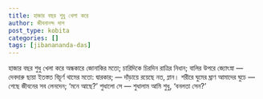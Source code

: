 ```yaml
---
title: হাজার বছর শুধু খেলা করে
author: জীবনানন্দ দাশ
post_type: kobita
categories: []
tags: [jibanananda-das]
---
```

হাজার বছর শুধু খেলা করে অন্ধকারে জোনাকির মতো;
         চারিদিকে চিরদিন রাত্রির নিধান;
বালির উপরে জ্যোৎস্না — দেবদারু ছায়া ইতস্তত
বিচূর্ণ থামের মতো: দ্বারকার; — দাঁড়ায়ে রয়েছে নত, ম্লান।
শরীরে ঘুমের ঘ্রাণ আমাদের ঘুচে — গেছে জীবনের সব লেনদেন;
‘মনে আছে?’ শুধালো সে — শুধালাম আমি শুধু, ‘বনলতা সেন?’